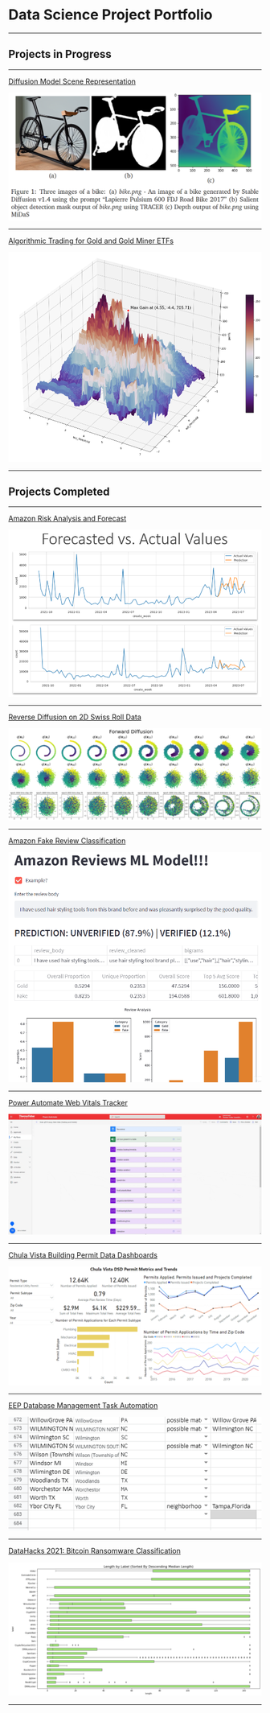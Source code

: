 # Data Science Project Portfolio
---

## Projects in Progress

---
[Diffusion Model Scene Representation](/project_diffusion_scene_representation.md)

<img src="images/bike figures.png?raw=true"/>

---
[Algorithmic Trading for Gold and Gold Miner ETFs](/project_algorithmic_trading.md)

<img src="images/Strategy Involving GDX buy and sell thresholds (crop margin) (2).png?raw=true"/>

---

## Projects Completed

---
[Amazon Risk Analysis and Forecast](/project_Amazon.md)

<img src="images/forecasted vs actual.png?raw=true"/>

---
[Reverse Diffusion on 2D Swiss Roll Data](/project_diffusion_2D.md)

<img src="images/spiral forward diffusion (colored).png?raw=true"/>
<img src="images/spiral reverse diffusion (colored).png?raw=true"/>

---
[Amazon Fake Review Classification](/project_FARS.md)

<img src="images/Streamlit Demo.gif?raw=true"/>

---
[Power Automate Web Vitals Tracker](/project_web_vitals.md)

<img src="images/Power Automate Flow.gif?raw=true"/>

---
[Chula Vista Building Permit Data Dashboards](/project_chula_vista.md)

<img src="images/example dashboard 1.PNG?raw=true"/>

---
[EEP Database Management Task Automation](/project_database_management_task_automation.md)

<img src="EEP/select rows.gif?raw=true"/>

---
[DataHacks 2021: Bitcoin Ransomware Classification](/project_datahacks2021.md)

<img src="images/Boxplot Length by Label.PNG?raw=true"/>


---
